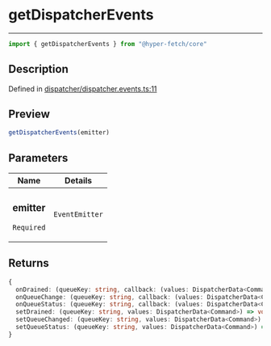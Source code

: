 

# getDispatcherEvents

<div class="api-docs__separator" data-reactroot="">

---

</div><div class="api-docs__import" data-reactroot="">

```ts
import { getDispatcherEvents } from "@hyper-fetch/core"
```

</div><div class="api-docs__section">

## Description

</div><div class="api-docs__description"><span class="api-docs__do-not-parse">



</span></div><p class="api-docs__definition">

Defined in [dispatcher/dispatcher.events.ts:11](https://github.com/BetterTyped/hyper-fetch/blob/6c3eaa91/packages/core/src/dispatcher/dispatcher.events.ts#L11)

</p><div class="api-docs__section">

## Preview

</div><div class="api-docs__preview fn">

```ts
getDispatcherEvents(emitter)
```

</div><div class="api-docs__section">

## Parameters

</div><div class="api-docs__parameters"><table><thead><tr><th>Name</th><th>Details</th></tr></thead><tbody><tr param-data="emitter"><td class="api-docs__param-name required">

### emitter 

`Required`

</td><td class="api-docs__param-type">

`EventEmitter`

</td></tr></tbody></table></div><div class="api-docs__section">

## Returns

</div><div class="api-docs__returns">

```ts
{
  onDrained: (queueKey: string, callback: (values: DispatcherData<Command>) => void) => VoidFunction;
  onQueueChange: (queueKey: string, callback: (values: DispatcherData<Command>) => void) => VoidFunction;
  onQueueStatus: (queueKey: string, callback: (values: DispatcherData<Command>) => void) => VoidFunction;
  setDrained: (queueKey: string, values: DispatcherData<Command>) => void;
  setQueueChanged: (queueKey: string, values: DispatcherData<Command>) => void;
  setQueueStatus: (queueKey: string, values: DispatcherData<Command>) => void;
}
```

</div>